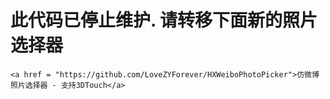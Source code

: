# 此代码已停止维护. 请转移下面新的照片选择器

    <a href = "https://github.com/LoveZYForever/HXWeiboPhotoPicker">仿微博照片选择器 - 支持3DTouch</a>
